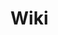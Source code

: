 <simple-hero>

<template v-slot:cover>

![Secret Network](./img/hero_black_2600.png)

</template>

# Wiki

</simple-hero>